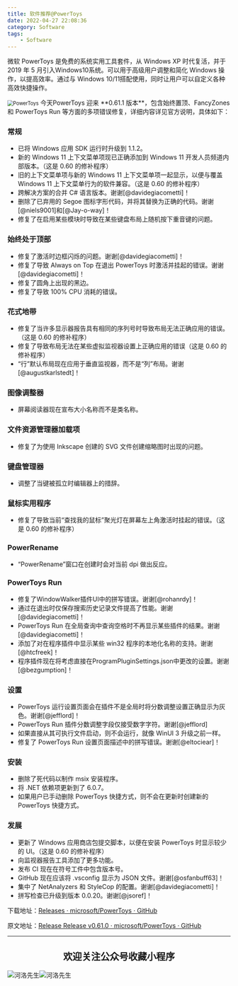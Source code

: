 ```yaml
---
title: 软件推荐@PowerToys
date: 2022-04-27 22:08:36
category: Software
tags: 
    - Software
---
```


微软 PowerToys 是免费的系统实用工具套件，从 Windows XP 时代复活，并于 2019 年 5 月引入Windows10系统。可以用于高级用户调整和简化 Windows 操作，以提高效率。通过与 Windows 10/11搭配使用，同时让用户可以自定义各种高效快捷操作。

<img src="https://s2.loli.net/2022/08/03/LdUJPyAbRKwk346.webp" alt="PowerToys" style="zoom:80%;" />
今天PowerToys 迎来 **0.61.1 版本**，包含始终置顶、FancyZones 和 PowerToys Run 等方面的多项错误修复，详细内容详见官方说明，具体如下：

### 常规

- 已将 Windows 应用 SDK 运行时升级到 1.1.2。
- 新的 Windows 11 上下文菜单项现已正确添加到 Windows 11 开发人员频道内部版本。（这是 0.60 的修补程序）
- 旧的上下文菜单项与新的 Windows 11 上下文菜单项一起显示，以便与覆盖 Windows 11 上下文菜单行为的软件兼容。（这是 0.60 的修补程序）
- 跨解决方案的合并 C# 语言版本。谢谢[@davidegiacometti]！
- 删除了已弃用的 Segoe 图标字形代码，并将其替换为正确的代码。谢谢[@niels9001]和[@Jay-o-way]！
- 修复了在启用某些模块时导致在某些键盘布局上随机按下重音键的问题。

<!--more-->

### 始终处于顶部

- 修复了激活时边框闪烁的问题。谢谢[@davidegiacometti]！
- 修复了导致 Always on Top 在退出 PowerToys 时激活并挂起的错误。谢谢[@davidegiacometti]！
- 修复了圆角上出现的黑边。
- 修复了导致 100% CPU 消耗的错误。

### 花式地带

- 修复了当许多显示器报告具有相同的序列号时导致布局无法正确应用的错误。（这是 0.60 的修补程序）
- 修复了导致布局无法在某些虚拟监视器设置上正确应用的错误（这是 0.60 的修补程序）
- “行”默认布局现在应用于垂直监视器，而不是“列”布局。谢谢[@augustkarlstedt]！

### 图像调整器

- 屏幕阅读器现在宣布大小名称而不是类名称。

### 文件资源管理器加载项

- 修复了为使用 Inkscape 创建的 SVG 文件创建缩略图时出现的问题。

### 键盘管理器

- 调整了当键被孤立时编辑器上的措辞。

### 鼠标实用程序

- 修复了导致当前“查找我的鼠标”聚光灯在屏幕左上角激活时挂起的错误。（这是 0.60 的修补程序）

### PowerRename

- “PowerRename”窗口在创建时会对当前 dpi 做出反应。

### PowerToys Run

- 修复了WindowWalker插件UI中的拼写错误。谢谢[@rohanrdy]！
- 通过在退出时仅保存搜索历史记录文件提高了性能。谢谢[@davidegiacometti]！
- PowerToys Run 在全局查询中查询空格时不再显示某些插件的结果。谢谢[@davidegiacometti]！
- 添加了对在程序插件中显示某些 win32 程序的本地化名称的支持。谢谢[@htcfreek]！
- 程序插件现在将考虑直接在ProgramPluginSettings.json中更改的设置。谢谢[@bezgumption]！

### 设置

- PowerToys 运行设置页面会在插件不是全局时将分数调整设置正确显示为灰色。谢谢[@jefflord]！
- PowerToys Run 插件分数调整字段仅接受数字字符。谢谢[@jefflord]
- 如果直接从其可执行文件启动，则不会运行，就像 WinUI 3 升级之前一样。
- 修复了 PowerToys Run 设置页面描述中的拼写错误。谢谢[@eltociear]！

### 安装

- 删除了死代码以制作 msix 安装程序。
- 将 .NET 依赖项更新到了 6.0.7。
- 如果用户已手动删除 PowerToys 快捷方式，则不会在更新时创建新的 PowerToys 快捷方式。

### 发展

- 更新了 Windows 应用商店包提交脚本，以便在安装 PowerToys 时显示较少的 UI。（这是 0.60 的修补程序）
- 向监视器报告工具添加了更多功能。
- 发布 CI 现在在符号工件中包含版本号。
- GitHub 现在应该将 .vsconfig 显示为 JSON 文件。谢谢[@osfanbuff63]！
- 集中了 NetAnalyzers 和 StyleCop 的配置。谢谢[@davidegiacometti]！
- 拼写检查已升级到版本 0.0.20。谢谢[@jsoref]！

下载地址：[Releases · microsoft/PowerToys · GitHub](https://github.com/microsoft/PowerToys/releases)

原文地址：[Release Release v0.61.0 · microsoft/PowerToys · GitHub](https://github.com/microsoft/PowerToys/releases/tag/v0.61.0)

---

## <center>欢迎关注公众号收藏小程序</center>

![河洛先生](https://s2.loli.net/2022/06/23/bYdtKDC2U5J7iWr.jpg)![河洛先生](https://s2.loli.net/2022/06/23/PlUgz5KSHm7OBke.jpg)
